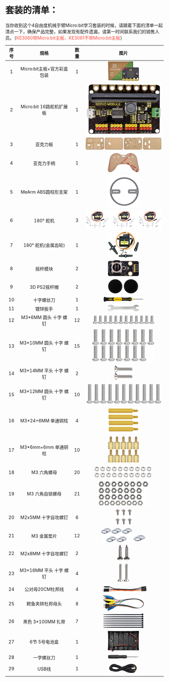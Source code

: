 # 套装的清单： 

当你收到这个4自由度机械手臂Micro:bit学习套装的时候，请跟着下面的清单一起清点一下，确保产品完整，如果发现有配件遗漏，请第一时间联系我们的销售人员。（<span style="color: rgb(255, 76, 65);">KE3060带Micro:bit主板、KE3061不带Micro:bit主板</span>）

|序号|规格|数量|图片|
| :--: | :--: | :--: | :--: |
| 1 |Micro:bit主板+官方彩盒包装|1| ![Img](./media/img-20230323163529.png)|
| 2 |Micro:bit 16路舵机扩展板|1|![Img](./media/img-20230404120244.png)|
| 3 |亚克力板|1|![Img](./media/img-20230323164043.png)|
| 4 |亚克力手柄|1|![Img](./media/img-20230407082636.png)|
| 5 |MeArm ABS圆柱形支架|1|![Img](./media/img-20230323164057.png)|
| 6 |180° 舵机| 3 |![Img](./media/img-20230323164211.png)|
| 7 |180° 舵机(金属齿轮)|1|![Img](./media/img-20230323164255.png)|
| 8 |摇杆模块|2|![Img](./media/img-20230404120628.png)|
| 9 |3D PS2摇杆帽|2|![Img](./media/img-20230323164423.png)![Img](./media/img-20230323164428.png)|
| 10 |十字螺丝刀|1|![Img](./media/img-20230407103522.png)|
| 11 |镀锌扳手|1|![Img](./media/img-20230323164637.png)|
| 12 |M3*6MM 圆头 十字 螺钉|12|![Img](./media/img-20230323165117.png)|
| 13 |M3*10MM 圆头 十字 螺钉|15|![Img](./media/img-20230323165156.png)|
| 14 |M3*14MM 平头 十字 螺钉|2| ![Img](./media/img-20230323164859.png) |
| 15 |M3*12MM 圆头 十字 螺钉|10|![Img](./media/img-20230323165230.png)|
| 16 |M3*24+6MM 单通铜柱|4|![Img](./media/img-20230323165328.png)|
| 17 |M3*6mm+6mm 单通铜柱|10|![Img](./media/img-20230323165424.png)|
| 18 |M3 六角螺母|20|![Img](./media/img-20230323165509.png)|
| 19 |M3 六角自锁螺母|21|![Img](./media/img-20230323165555.png)|
| 20 |M2x5MM 十字自攻螺钉| 6 |![Img](./media/img-20230323165615.png)|
| 21 | M3 金属垫片 | 12 |![Img](./media/img-20230323165809.png)![Img](./media/img-20230406160751.png)|
| 22 | M2x8MM 十字自攻螺钉 | 2 |![Img](./media/img-20230323165921.png)|
| 23 |M3*16MM 平头 十字 螺钉|4|![Img](./media/img-20230323170000.png)|
| 24 |公对母20CM杜邦线| 4 |![Img](./media/img-20230323170018.png)|
| 25 |鳄鱼夹转杜邦母头|8|![Img](./media/img-20230323170053.png)|
| 26 |黑色 3*100MM 扎带|7|![Img](./media/img-20230323170143.png)|
| 27 |6节 5号电池盒|1|![Img](./media/img-20230323170202.png)|
| 28 |一字螺丝刀|1|![Img](./media/img-20230323170223.png)|
| 29 |USB线|1|![Img](./media/img-20230323170244.png)|

